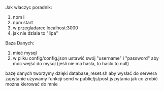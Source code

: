 Jak wlaczyc poradnik:
1. npm i
2. npm start
3. w przegladarce localhost:3000
4. jak nie dziala to "lipa"

Baza Danych:
1. mieć mysql
2. w pliku config/config.json ustawić swój "username" i "password" aby móc wejść do mysql (jeśli nie ma hasła, to hasło to null)


bazę danych tworzymy dzięki database_reset.sh
aby wysłać do serwera zapytanie używamy funkcji send w public/js/post.js
pytania jak co zrobić można kierować do mnie